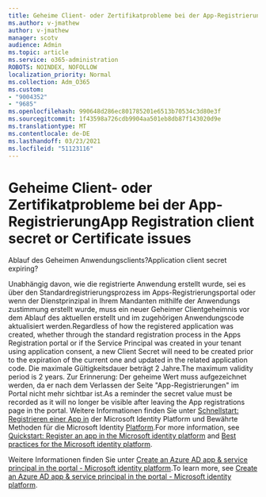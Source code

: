 ```yaml
---
title: Geheime Client- oder Zertifikatprobleme bei der App-Registrierung
ms.author: v-jmathew
author: v-jmathew
manager: scotv
audience: Admin
ms.topic: article
ms.service: o365-administration
ROBOTS: NOINDEX, NOFOLLOW
localization_priority: Normal
ms.collection: Adm_O365
ms.custom:
- "9004352"
- "9685"
ms.openlocfilehash: 990648d286ec801785201e6513b70534c3d80e3f
ms.sourcegitcommit: 1f43598a726cdb9904aa501eb8db87f143020d9e
ms.translationtype: MT
ms.contentlocale: de-DE
ms.lasthandoff: 03/23/2021
ms.locfileid: "51123116"
---
```

# <a name="app-registration-client-secret-or-certificate-issues"></a><span data-ttu-id="56182-102">Geheime Client- oder Zertifikatprobleme bei der App-Registrierung</span><span class="sxs-lookup"><span data-stu-id="56182-102">App Registration client secret or Certificate issues</span></span>

<span data-ttu-id="56182-103">Ablauf des Geheimen Anwendungsclients?</span><span class="sxs-lookup"><span data-stu-id="56182-103">Application client secret expiring?</span></span>

<span data-ttu-id="56182-104">Unabhängig davon, wie die registrierte Anwendung erstellt wurde, sei es über den Standardregistrierungsprozess im Apps-Registrierungsportal oder wenn der Dienstprinzipal in Ihrem Mandanten mithilfe der Anwendungs zustimmung erstellt wurde, muss ein neuer Geheimer Clientgeheimnis vor dem Ablauf des aktuellen erstellt und im zugehörigen Anwendungscode aktualisiert werden.</span><span class="sxs-lookup"><span data-stu-id="56182-104">Regardless of how the registered application was created, whether through the standard registration process in the Apps Registration portal or if the Service Principal was created in your tenant using application consent, a new Client Secret will need to be created prior to the expiration of the current one and updated in the related application code.</span></span> <span data-ttu-id="56182-105">Die maximale Gültigkeitsdauer beträgt 2 Jahre.</span><span class="sxs-lookup"><span data-stu-id="56182-105">The maximum validity period is 2 years.</span></span> <span data-ttu-id="56182-106">Zur Erinnerung: Der geheime Wert muss aufgezeichnet werden, da er nach dem Verlassen der Seite "App-Registrierungen" im Portal nicht mehr sichtbar ist.</span><span class="sxs-lookup"><span data-stu-id="56182-106">As a reminder the secret value must be recorded as it will no longer be visible after leaving the App registrations page in the portal.</span></span> <span data-ttu-id="56182-107">Weitere Informationen finden Sie unter [Schnellstart: Registrieren einer App in](https://docs.microsoft.com/azure/active-directory/develop/quickstart-register-app) der Microsoft Identity Platform und Bewährte Methoden für die Microsoft Identity [Platform](https://docs.microsoft.com/azure/active-directory/develop/identity-platform-integration-checklist#security).</span><span class="sxs-lookup"><span data-stu-id="56182-107">For more information, see [Quickstart: Register an app in the Microsoft identity platform](https://docs.microsoft.com/azure/active-directory/develop/quickstart-register-app) and [Best practices for the Microsoft identity platform](https://docs.microsoft.com/azure/active-directory/develop/identity-platform-integration-checklist#security).</span></span>

<span data-ttu-id="56182-108">Weitere Informationen finden Sie unter [Create an Azure AD app & service principal in the portal - Microsoft identity platform](https://docs.microsoft.com/azure/active-directory/develop/howto-create-service-principal-portal).</span><span class="sxs-lookup"><span data-stu-id="56182-108">To learn more, see [Create an Azure AD app & service principal in the portal - Microsoft identity platform](https://docs.microsoft.com/azure/active-directory/develop/howto-create-service-principal-portal).</span></span>
